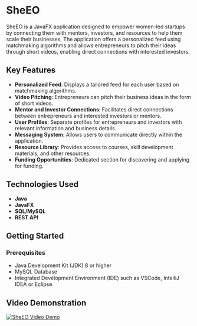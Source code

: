 # SheEO

SheEO is a JavaFX application designed to empower women-led startups by connecting them with mentors, investors, and resources to help them scale their businesses. The application offers a personalized feed using matchmaking algorithms and allows entrepreneurs to pitch their ideas through short videos, enabling direct connections with interested investors.

## Key Features

- **Personalized Feed**: Displays a tailored feed for each user based on matchmaking algorithms.
- **Video Pitching**: Entrepreneurs can pitch their business ideas in the form of short videos.
- **Mentor and Investor Connections**: Facilitates direct connections between entrepreneurs and interested investors or mentors.
- **User Profiles**: Separate profiles for entrepreneurs and investors with relevant information and business details.
- **Messaging System**: Allows users to communicate directly within the application.
- **Resource Library**: Provides access to courses, skill development materials, and other resources.
- **Funding Opportunities**: Dedicated section for discovering and applying for funding.

## Technologies Used

- **Java**
- **JavaFX**
- **SQL/MySQL**
- **REST API**

## Getting Started

### Prerequisites

- Java Development Kit (JDK) 8 or higher
- MySQL Database
- Integrated Development Environment (IDE) such as VSCode, IntelliJ IDEA or Eclipse

## Video Demonstration

[![SheEO Video Demo](https://img.youtube.com/vi/YOUR_VIDEO_ID/0.jpg)](https://www.youtube.com/watch?v=YOUR_VIDEO_ID)

